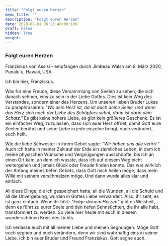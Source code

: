 ```yaml
---
title: "Folgt euren Herzen"
menu_title: ""
description: "Folgt euren Herzen"
date: 2020-08-01 06:25:48+00:109
draft: False
hidden: True
weight:
---
```

### Folgt euren Herzen

Franziskus von Assisi - empfangen durch Jimbeau Walsh am 8. März 2020, Punalu'u, Hawaii, USA.

Ich bin hier, Franziskus.

Was für eine Freude, diese Versammlung von Seelen zu sehen, die sich danach sehnen, eins zu sein in der Liebe Gottes. Dies ist kein Weg des Verstandes, sondern einer des Herzens. Um unseren lieben Bruder Lukas zu paraphrasieren: *"Wo dein Herz ist, da ist auch deine Seele, und wenn das Herz sich nach der Liebe des Schöpfers sehnt, dann ist darin dein Schatz."* Es gibt keine höhere Liebe, es gibt kein größeres Geschenk. Es ist ein einfacher Weg, zuzulassen, dass sich euer Herz öffnet, damit Gott eure Seelen berührt und seine Liebe in jede einzelne bringt, euch verändert, euch heilt.

Wie die liebe Schwester in ihrem Gebet sagte: *"Wir haben uns alle verirrt."* Auch ich hatte in meiner Zeit auf der Erde ein ziemliches Leben, in dem ich meine physischen Wünsche und Vergnügungen ausschöpfte, bis ich an einen Ort kam, an dem ich wusste, dass ich auf diesem Weg nicht weitergehen und jemals Glück oder Freude finden konnte. Das war wirklich der Anfang meines tiefen Gebets, dass Gott mich heilen möge, dass mein Wille mit seinem verschmelzen möge. Und dann wurde alles klar und einfach.

All diese Dinge, die ich gespeichert hatte, all die Wunden, all die Schuld und all die Unvergebung, wurden in Gottes Liebe verwandelt. Also, ihr seht, es ist ganz einfach. Wenn ihr hört: *"Folge deinem Herzen"* gibt es Weisheit, denn es führt zu eurer Seele und den tiefen Sehnsüchten, die ihr alle habt, transformiert zu werden. So viele hier heute mit euch in diesem wunderschönen Kreis des Lichts.

Ich verlasse euch mit all meiner Liebe und meinen Segnungen. Möge Gott euch segnen und euch verändern, denn wir sind wahrhaftig eins in seiner Liebe. Ich bin euer Bruder und Freund Franziskus. Gott segne euch.
